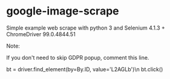 # google-image-scrape
Simple example web scrape with python 3 and Selenium 4.1.3 + ChromeDriver 99.0.4844.51

Note:

If you don't need to skip GDPR popup, comment this line.

bt = driver.find_element(by=By.ID, value='L2AGLb')\n
bt.click()
